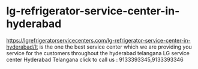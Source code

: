 # lg-refrigerator-service-center-in-hyderabad
https://lgrefrigeratorservicecenters.com/lg-refrigerator-service-center-in-hyderabad/It is the one the best service center which we are providing you service for the customers throughout the hyderabad telangana   LG service center Hyderabad Telangana click to call us : 9133393345,9133393346  
